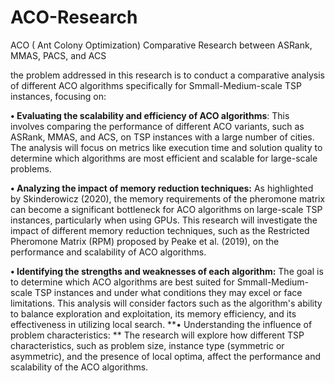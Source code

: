 # ACO-Research
ACO ( Ant Colony Optimization) Comparative Research between ASRank, MMAS, PACS, and ACS   

 the problem addressed in this research is to conduct a comparative analysis of different ACO algorithms specifically for Smmall-Medium-scale TSP instances, focusing on:
 
**•	Evaluating the scalability and efficiency of ACO algorithms**: This involves comparing the performance of different ACO variants, such as ASRank, MMAS, and ACS, on TSP instances with a large number of cities. The analysis will focus on metrics like execution time and solution quality to determine which algorithms are most efficient and scalable for large-scale problems.

**•	Analyzing the impact of memory reduction techniques:** As highlighted by Skinderowicz (2020), the memory requirements of the pheromone matrix can become a significant bottleneck for ACO algorithms on large-scale TSP instances, particularly when using GPUs. This research will investigate the impact of different memory reduction techniques, such as the Restricted Pheromone Matrix (RPM) proposed by Peake et al. (2019), on the performance and scalability of ACO algorithms.

**•	Identifying the strengths and weaknesses of each algorithm:** The goal is to determine which ACO algorithms are best suited for Smmall-Medium-scale TSP instances and under what conditions they may excel or face limitations. This analysis will consider factors such as the algorithm's ability to balance exploration and exploitation, its memory efficiency, and its effectiveness in utilizing local search.
**•	Understanding the influence of problem characteristics: **
The research will explore how different TSP characteristics, such as problem size, instance type (symmetric or asymmetric), and the presence of local optima, affect the performance and scalability of the ACO algorithms.
